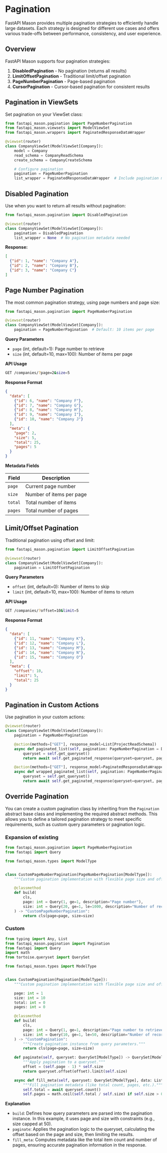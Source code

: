 # Pagination

FastAPI Mason provides multiple pagination strategies to efficiently handle large datasets. Each strategy is designed for different use cases and offers various trade-offs between performance, consistency, and user experience.

## Overview

FastAPI Mason supports four pagination strategies:

1. **DisabledPagination** - No pagination (returns all results)
2. **LimitOffsetPagination** - Traditional limit/offset pagination
3. **PageNumberPagination** - Page-based pagination
4. **CursorPagination** - Cursor-based pagination for consistent results

## Pagination in ViewSets

Set pagination on your ViewSet class:

```python
from fastapi_mason.pagination import PageNumberPagination
from fastapi_mason.viewsets import ModelViewSet
from fastapi_mason.wrappers import PaginatedResponseDataWrapper

@viewset(router)
class CompanyViewSet(ModelViewSet[Company]):
    model = Company
    read_schema = CompanyReadSchema
    create_schema = CompanyCreateSchema

    # Configure pagination
    pagination = PageNumberPagination
    list_wrapper = PaginatedResponseDataWrapper  # Include pagination metadata
```

## Disabled Pagination

Use when you want to return all results without pagination:

```python
from fastapi_mason.pagination import DisabledPagination

@viewset(router)
class CompanyViewSet(ModelViewSet[Company]):
    pagination = DisabledPagination
    list_wrapper = None  # No pagination metadata needed
```

**Response:**
```json
[
  {"id": 1, "name": "Company A"},
  {"id": 2, "name": "Company B"},
  {"id": 3, "name": "Company C"}
]
```

## Page Number Pagination

The most common pagination strategy, using page numbers and page size:

```python
from fastapi_mason.pagination import PageNumberPagination

@viewset(router)
class CompanyViewSet(ModelViewSet[Company]):
    pagination = PageNumberPagination  # Default: 10 items per page
```

**Query Parameters**

- `page` (int, default=1): Page number to retrieve
- `size` (int, default=10, max=100): Number of items per page

**API Usage**

```bash
GET /companies/?page=2&size=5
```

**Response Format**

```json
{
  "data": [
    {"id": 6, "name": "Company F"},
    {"id": 7, "name": "Company G"},
    {"id": 8, "name": "Company H"},
    {"id": 9, "name": "Company I"},
    {"id": 10, "name": "Company J"}
  ],
  "meta": {
    "page": 2,
    "size": 5,
    "total": 25,
    "pages": 5
  }
}
```

**Metadata Fields**

| Field | Description |
|-------|-------------|
| `page` | Current page number |
| `size` | Number of items per page |
| `total` | Total number of items |
| `pages` | Total number of pages |

## Limit/Offset Pagination

Traditional pagination using offset and limit:

```python
from fastapi_mason.pagination import LimitOffsetPagination

@viewset(router)
class CompanyViewSet(ModelViewSet[Company]):
    pagination = LimitOffsetPagination
```

**Query Parameters**

- `offset` (int, default=0): Number of items to skip
- `limit` (int, default=10, max=100): Number of items to return

**API Usage**

```bash
GET /companies/?offset=10&limit=5
```

**Response Format**

```json
{
  "data": [
    {"id": 11, "name": "Company K"},
    {"id": 12, "name": "Company L"},
    {"id": 13, "name": "Company M"},
    {"id": 14, "name": "Company N"},
    {"id": 15, "name": "Company O"}
  ],
  "meta": {
    "offset": 10,
    "limit": 5,
    "total": 25
  }
}
```

## Pagination in Custom Actions

Use pagination in your custom actions:

```python
@viewset(router)
class CompanyViewSet(ModelViewSet[Company]):
    pagination = PageNumberPagination

    @action(methods=["GET"], response_model=List[ProjectReadSchema])
    async def paginated_list(self, pagination: PageNumberPagination = Depends(PageNumberPagination.build)):
        queryset = self.get_queryset()
        return await self.get_paginated_response(queryset=queryset, pagination=pagination)

    @action(methods=["GET"], response_model=PaginatedResponseDataWrapper[ProjectReadSchema, PageNumberPagination[Company]])
    async def wrapped_paginated_list(self, pagination: PageNumberPagination = Depends(PageNumberPagination.build)):
        queryset = self.get_queryset()
        return await self.get_paginated_response(queryset=queryset, pagination=pagination, wrapper=PaginatedResponseDataWrapper)
```
## Override Pagination

You can create a custom pagination class by inheriting from the `Pagination` abstract base class and implementing the required abstract methods. This allows you to define a tailored pagination strategy to meet specific requirements, such as custom query parameters or pagination logic.

### Expansion of existing
```python
from fastapi_mason.pagination import PageNumberPagination
from fastapi import Query

from fastapi_mason.types import ModelType


class CustomPageNumberPagination(PageNumberPagination[ModelType]):
    """Custom pagination implementation with flexible page size and offset."""

    @classmethod
    def build(
        cls,
        page: int = Query(1, ge=1, description="Page number"),
        size: int = Query(20, ge=1, le=1000, description="Number of records per page"),
    ) -> "CustomPageNumberPagination":
        return cls(page=page, size=size)
```

### Custom
```python
from typing import Any, List
from fastapi_mason.pagination import Pagination
from fastapi import Query
import math
from tortoise.queryset import QuerySet

from fastapi_mason.types import ModelType


class CustomPagination(Pagination[ModelType]):
    """Custom pagination implementation with flexible page size and offset."""

    page: int = 1
    size: int = 10
    total: int = 0
    pages: int = 0

    @classmethod
    def build(
        cls,
        page: int = Query(1, ge=1, description="Page number to retrieve"),
        size: int = Query(10, ge=1, le=50, description="Number of records per page"),
    ) -> "CustomPagination":
        """Create pagination instance from query parameters."""
        return cls(page=page, size=size)

    def paginate(self, queryset: QuerySet[ModelType]) -> QuerySet[ModelType]:
        """Apply pagination to a queryset."""
        offset = (self.page - 1) * self.size
        return queryset.offset(offset).limit(self.size)

    async def fill_meta(self, queryset: QuerySet[ModelType], data: List[Any]) -> None:
        """Fill pagination metadata (like total count, pages, etc.)."""
        self.total = await queryset.count()
        self.pages = math.ceil(self.total / self.size) if self.size > 0 else 0
```

**Explanation**

- `build`: Defines how query parameters are parsed into the pagination instance. In this example, it uses page and size with constraints (e.g., size capped at 50).
- `paginate`: Applies the pagination logic to the queryset, calculating the offset based on the page and size, then limiting the results.
- `fill_meta`: Computes metadata like the total item count and number of pages, ensuring accurate pagination information in the response.
